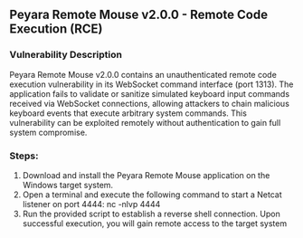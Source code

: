 ## Peyara Remote Mouse v2.0.0 - Remote Code Execution (RCE)

### Vulnerability Description
Peyara Remote Mouse v2.0.0 contains an unauthenticated remote code execution vulnerability in its WebSocket command interface (port 1313). The application fails to validate or sanitize simulated keyboard input commands received via WebSocket connections, allowing attackers to chain malicious keyboard events that execute arbitrary system commands. This vulnerability can be exploited remotely without authentication to gain full system compromise.
### Steps:

1. Download and install the Peyara Remote Mouse application on the Windows target system.
2. Open a terminal and execute the following command to start a Netcat listener on port 4444:
    nc -nlvp 4444
3. Run the provided script to establish a reverse shell connection. Upon successful execution, you will gain remote access to the target system

 


